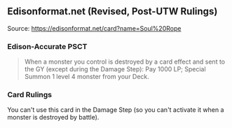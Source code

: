 
## Edisonformat.net (Revised, Post-UTW Rulings)

Source: https://edisonformat.net/card?name=Soul%20Rope

### Edison-Accurate PSCT

> When a monster you control is destroyed by a card effect and sent to the GY (except during the Damage Step): Pay 1000 LP; Special Summon 1 level 4 monster from your Deck.

### Card Rulings

You can't use this card in the Damage Step (so you can't activate it when a monster is destroyed by battle).
            